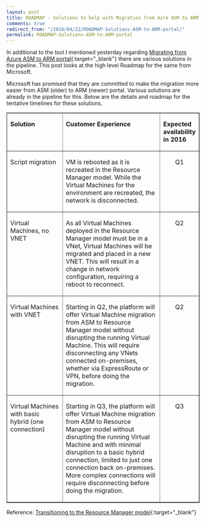 ```yaml
---
layout: post
title: ROADMAP - Solutions to help with Migration from Azre ASM to ARM portal
comments: true
redirect_from: "/2016/04/22/ROADMAP-Solutions-ASM-to-ARM-portal/"
permalink: ROADMAP-Solutions-ASM-to-ARM-portal
---
```


In additional to the tool I mentioned yesterday regarding [Migrating from Azure ASM to ARM portal](http://harvestingclouds.com/Migrating-from-Azure-ASM-to-ARM-portal){:target="_blank"} there are various solutions in the pipeline. This post looks at the high level Roadmap for the same from Microsoft.

Microsoft has promised that they are committed to make the migration more easier from ASM (older) to ARM (newer) portal. Various solutions are already in the pipeline for this.
Below are the details and roadmap for the tentative timelines for these solutions.

<table border="1" cellpadding="0" cellspacing="0"> <tbody> <tr> <td valign="top" width="29%"> <p><b>Solution</b></p> </td> <td valign="top" width="51%"> <p><b>Customer Experience</b></p> </td> <td valign="top" width="18%"> <p><b>Expected availability in 2016</b></p> </td> </tr> <tr> <td valign="top" width="29%"> <p>Script migration</p> </td> <td valign="top" width="51%"> <p>VM is rebooted as it is recreated in the Resource Manager model. While the Virtual Machines for the environment are recreated, the network is disconnected.</p> </td> <td valign="top" width="18%"> <p align="center">Q1</p> </td> </tr> <tr> <td valign="top" width="29%"> <p>Virtual Machines, no VNET</p> </td> <td valign="top" width="51%"> <p>As all Virtual Machines deployed in the Resource Manager model must be in a VNet, Virtual Machines will be migrated and placed in a new VNET. This will result in a change in network configuration, requiring a reboot to reconnect.</p> </td> <td valign="top" width="18%"> <p align="center">Q2</p> </td> </tr> <tr> <td valign="top" width="29%"> <p>Virtual Machines with VNET</p> </td> <td valign="top" width="51%"> <p>Starting in Q2, the platform will offer Virtual Machine migration from ASM to Resource Manager model without disrupting the running Virtual Machine. This will require disconnecting any VNets connected on-premises, whether via ExpressRoute or VPN, before doing the migration.</p> </td> <td valign="top" width="18%"> <p align="center">Q2</p> </td> </tr> <tr> <td valign="top" width="29%"> <p>Virtual Machines with basic hybrid (one connection)</p> </td> <td valign="top" width="51%"> <p>Starting in Q3, the platform will offer Virtual Machine migration from ASM to Resource Manager model without disrupting the running Virtual Machine and with minimal disruption to a basic hybrid connection, limited to just one connection back on-premises. More complex connections will require disconnecting before doing the migration.</p> </td> <td valign="top" width="18%"> <p align="center">Q3</p> </td> </tr> </tbody> </table>

Reference: [Transitioning to the Resource Manager model](https://azure.microsoft.com/en-us/blog/transitioning-to-the-resource-manager-model/){:target="_blank"}

